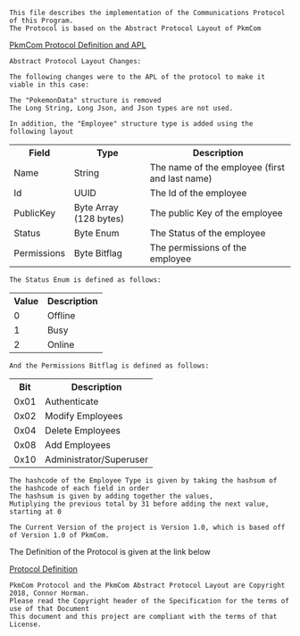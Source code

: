 	This file describes the implementation of the Communications Protocol of this Program.
	The Protocol is based on the Abstract Protocol Layout of PkmCom 
   [PkmCom Protocol Definition and APL](<https://docs.google.com/document/d/1hqRjaHQU3yXQVvzzb8121tUnnlGSVQq62ASIj7fCtBM>)

	Abstract Protocol Layout Changes:

	The following changes were to the APL of the protocol to make it viable in this case:
	
	The "PokemonData" structure is removed
	The Long String, Long Json, and Json types are not used.
	
	In addition, the "Employee" structure type is added using the following layout
<table>
	<tr>
		<th>Field</th>
		<th>Type</th>
		<th>Description</th>
	</tr>
	<tr>
		<td>Name</td>
		<td>String</td>
		<td>The name of the employee (first and last name)</td>
	</tr>
	<tr>
		<td>Id</td>
		<td>UUID</td>
		<td>The Id of the employee</td>
	</tr>
	<tr>
		<td>PublicKey</td>
		<td>Byte Array (128 bytes)</td>
		<td>The public Key of the employee</td>
	</tr>
	<tr>
		<td>Status</td>
		<td>Byte Enum</td>
		<td>The Status of the employee</td>
	</tr>
	<tr>
		<td>Permissions</td>
		<td>Byte Bitflag</td>
		<td>The permissions of the employee</td>
	</tr>
</table>

	The Status Enum is defined as follows:
<table>
	<tr>
		<th>Value</th>
		<th>Description</th>
	</tr>
	<tr>
		<td>0</td>
		<td>Offline</td>
	</tr>
	<tr>
		<td>1</td>
		<td>Busy</td>
	</tr>
	<tr>
		<td>2</td>
		<td>Online</td>
	</tr>
</table>

	And the Permissions Bitflag is defined as follows:
<table>
	<tr>
		<th>Bit</th>
		<th>Description</th>
	</tr>
	<tr>
		<td>0x01</td>
		<td>Authenticate</td>
	</tr>
	<tr>
		<td>0x02</td>
		<td>Modify Employees</td>
	</tr>
	<tr>
		<td>0x04</td>
		<td>Delete Employees</td>
	</tr>
	<tr>
		<td>0x08</td>
		<td>Add Employees</td>
	</tr>
	<tr>
		<td>0x10</td>
		<td>Administrator/Superuser</td>
	</tr>
</table>

	The hashcode of the Employee Type is given by taking the hashsum of the hashcode of each field in order
	The hashsum is given by adding together the values, 
	Mutiplying the previous total by 31 before adding the next value, starting at 0

	The Current Version of the project is Version 1.0, which is based off of Version 1.0 of PkmCom.

The Definition of the Protocol is given at the link below

[Protocol Definition](https://docs.google.com/document/d/1j5r-z6lJQ3zyhib1KpUsrSG0lSR8E20drOiNftBqHmM/edit?usp=sharing)
		
	
	

	PkmCom Protocol and the PkmCom Abstract Protocol Layout are Copyright 2018, Connor Horman.
	Please read the Copyright header of the Specification for the terms of use of that Document
	This document and this project are compliant with the terms of that License.
